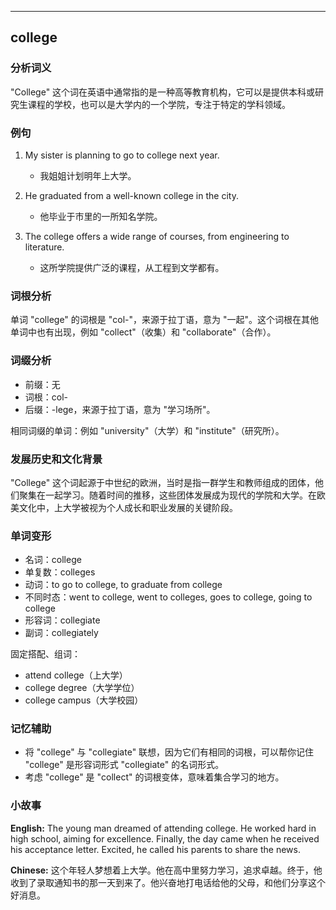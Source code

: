 
---------------
## college
### 分析词义
"College" 这个词在英语中通常指的是一种高等教育机构，它可以是提供本科或研究生课程的学校，也可以是大学内的一个学院，专注于特定的学科领域。

### 例句
1. My sister is planning to go to college next year.
   - 我姐姐计划明年上大学。

2. He graduated from a well-known college in the city.
   - 他毕业于市里的一所知名学院。

3. The college offers a wide range of courses, from engineering to literature.
   - 这所学院提供广泛的课程，从工程到文学都有。

### 词根分析
单词 "college" 的词根是 "col-"，来源于拉丁语，意为 "一起"。这个词根在其他单词中也有出现，例如 "collect"（收集）和 "collaborate"（合作）。

### 词缀分析
- 前缀：无
- 词根：col-
- 后缀：-lege，来源于拉丁语，意为 "学习场所"。

相同词缀的单词：例如 "university"（大学）和 "institute"（研究所）。

### 发展历史和文化背景
"College" 这个词起源于中世纪的欧洲，当时是指一群学生和教师组成的团体，他们聚集在一起学习。随着时间的推移，这些团体发展成为现代的学院和大学。在欧美文化中，上大学被视为个人成长和职业发展的关键阶段。

### 单词变形
- 名词：college
- 单复数：colleges
- 动词：to go to college, to graduate from college
- 不同时态：went to college, went to colleges, goes to college, going to college
- 形容词：collegiate
- 副词：collegiately

固定搭配、组词：
- attend college（上大学）
- college degree（大学学位）
- college campus（大学校园）

### 记忆辅助
- 将 "college" 与 "collegiate" 联想，因为它们有相同的词根，可以帮你记住 "college" 是形容词形式 "collegiate" 的名词形式。
- 考虑 "college" 是 "collect" 的词根变体，意味着集合学习的地方。

### 小故事
**English:**
The young man dreamed of attending college. He worked hard in high school, aiming for excellence. Finally, the day came when he received his acceptance letter. Excited, he called his parents to share the news.

**Chinese:**
这个年轻人梦想着上大学。他在高中里努力学习，追求卓越。终于，他收到了录取通知书的那一天到来了。他兴奋地打电话给他的父母，和他们分享这个好消息。

